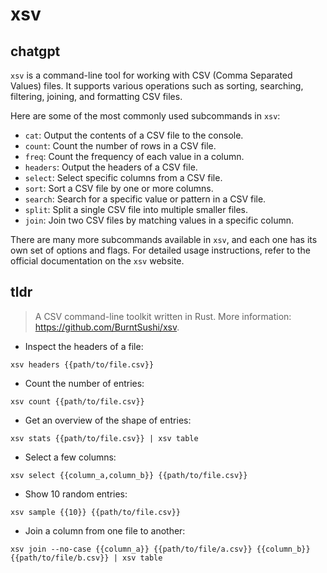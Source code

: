 # xsv 
## chatgpt 
`xsv` is a command-line tool for working with CSV (Comma Separated Values) files. It supports various operations such as sorting, searching, filtering, joining, and formatting CSV files.

Here are some of the most commonly used subcommands in `xsv`:

- `cat`: Output the contents of a CSV file to the console.
- `count`: Count the number of rows in a CSV file.
- `freq`: Count the frequency of each value in a column.
- `headers`: Output the headers of a CSV file.
- `select`: Select specific columns from a CSV file.
- `sort`: Sort a CSV file by one or more columns.
- `search`: Search for a specific value or pattern in a CSV file.
- `split`: Split a single CSV file into multiple smaller files.
- `join`: Join two CSV files by matching values in a specific column.

There are many more subcommands available in `xsv`, and each one has its own set of options and flags. For detailed usage instructions, refer to the official documentation on the `xsv` website. 

## tldr 
 
> A CSV command-line toolkit written in Rust.
> More information: <https://github.com/BurntSushi/xsv>.

- Inspect the headers of a file:

`xsv headers {{path/to/file.csv}}`

- Count the number of entries:

`xsv count {{path/to/file.csv}}`

- Get an overview of the shape of entries:

`xsv stats {{path/to/file.csv}} | xsv table`

- Select a few columns:

`xsv select {{column_a,column_b}} {{path/to/file.csv}}`

- Show 10 random entries:

`xsv sample {{10}} {{path/to/file.csv}}`

- Join a column from one file to another:

`xsv join --no-case {{column_a}} {{path/to/file/a.csv}} {{column_b}} {{path/to/file/b.csv}} | xsv table`
